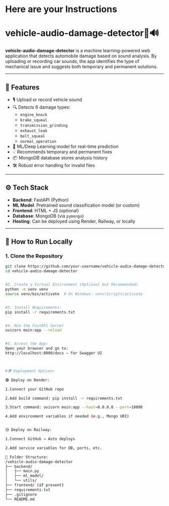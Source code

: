 # Here are your Instructions
# vehicle-audio-damage-detector🚗🔊

**vehicle-audio-damage-detector** is a machine learning-powered web application that detects automobile damage based on sound analysis. By uploading or recording car sounds, the app identifies the type of mechanical issue and suggests both temporary and permanent solutions.

---

## 🎯 Features

- 🎙️ Upload or record vehicle sound
- 🔍 Detects 6 damage types:
  - `engine_knock`
  - `brake_squeal`
  - `transmission_grinding`
  - `exhaust_leak`
  - `belt_squeal`
  - `normal_operation`
- 🧠 ML/Deep Learning model for real-time prediction
- 💡 Recommends temporary and permanent fixes
- 📦 MongoDB database stores analysis history
- 🛠 Robust error handling for invalid files

---

## ⚙️ Tech Stack

- **Backend**: FastAPI (Python)
- **ML Model**: Pretrained sound classification model (or custom)
- **Frontend**: HTML + JS (optional)
- **Database**: MongoDB (via `pymongo`)
- **Hosting**: Can be deployed using Render, Railway, or locally

---

## 🚀 How to Run Locally

### 1. Clone the Repository
```bash
git clone https://github.com/your-username/vehicle-audio-damage-detector.git
cd vehicle-audio-damage-detector


#2. Create a Virtual Environment (Optional but Recommended)
python -m venv venv
source venv/bin/activate  # On Windows: venv\Scripts\activate


#3. Install Requirements:
pip install -r requirements.txt


#4. Run the FastAPI Server
uvicorn main:app --reload


#5. Access the App:
Open your browser and go to:
http://localhost:8000/docs – for Swagger UI



#🌍 Deployment Options

🟢 Deploy on Render:

1.Connect your GitHub repo

2.Add build command: pip install -r requirements.txt

3.Start command: uvicorn main:app --host=0.0.0.0 --port=10000

4.Add environment variables if needed (e.g., Mongo URI)


🟡 Deploy on Railway:

1.Connect GitHub → Auto deploys

2.Add service variables for DB, ports, etc.

📂 Folder Structure:
/vehicle-audio-damage-detector
├── backend/
│   ├── main.py
│   ├── ml_model/
│   └── utils/
├── frontend/ (if present)
├── requirements.txt
├── .gitignore
└── README.md
